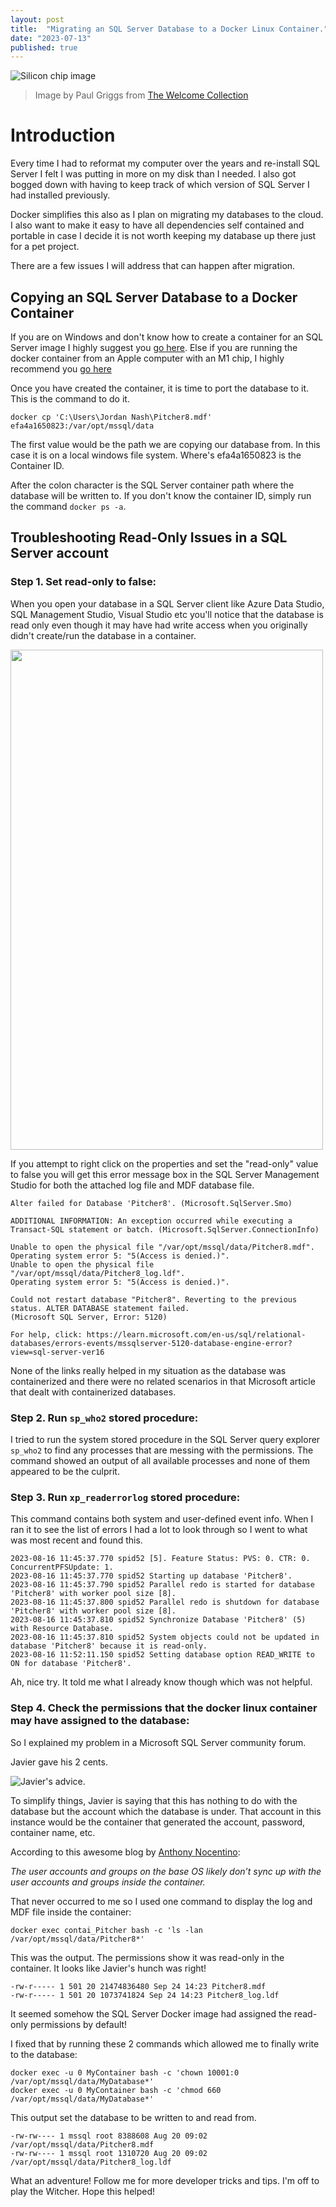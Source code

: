 ```yaml
---
layout: post
title:  "Migrating an SQL Server Database to a Docker Linux Container."
date: "2023-07-13"
published: true
---
```



![Silicon chip image](images\0001-01-22-How-to-Migrate-a-SQL-Server-Database-to-a-Docker-Container-and-Troubleshoot-Read-Only-Issues\s3___eu-west-1_dlcs-storage_2_8_B0005829.jpg)
>Image by Paul Griggs from <a href="https://wellcomecollection.org/works/fmtyyjd7/images?id=ufknyj7y">The Welcome Collection</a>

# Introduction

Every time I had to reformat my computer over the years and re-install SQL Server I felt I was putting in more on my disk than I needed. I also got bogged down with having to keep track of which version of SQL Server I had installed previously. 

Docker simplifies this also as I plan on migrating my databases to the cloud. I also want to make it easy to have all dependencies self contained and portable in case I decide it is not worth keeping my database up there just for a pet project.

There are a few issues I will address that can happen after migration. 

## Copying an SQL Server Database to a Docker Container

If you are on Windows and don't know how to create a container for an SQL Server image I highly suggest you [go here](https://www.yogihosting.com/docker-aspnet-core-sql-server-crud/). Else if you are running the docker container from an Apple computer with an M1 chip, I highly recommend you [go here](https://medium.com/geekculture/docker-express-running-a-local-sql-server-on-your-m1-mac-8bbc22c49dc9)

Once you have created the container, it is time to port the database to it. This is the command to do it.

```dotnetcli
docker cp 'C:\Users\Jordan Nash\Pitcher8.mdf' efa4a1650823:/var/opt/mssql/data
``````

The first value would be the path we are copying our database from. In this case it is on a local windows file system. Where's efa4a1650823 is the Container ID.

After the colon character is the SQL Server container path where the database will be written to. If you don't know the container ID, simply run the command `docker ps -a`.

## Troubleshooting Read-Only Issues in a SQL Server account

### Step 1. Set read-only to false:

When you open your database in a SQL Server client like Azure Data Studio, SQL Management Studio, Visual Studio etc you'll notice that the database is read only even though it may have had  write access when you originally didn't create/run the database in a container.

<img src="images\0001-01-22-How-to-Migrate-a-SQL-Server-Database-to-a-Docker-Container-and-Troubleshoot-Read-Only-Issues\database_as_read_only.png"  width="500" height="800"/>

If you attempt to right click on the properties and set the "read-only" value to false you will get this error message box in the SQL Server Management Studio for both the attached log file and MDF database file.

```dotnetcli
Alter failed for Database 'Pitcher8'. (Microsoft.SqlServer.Smo) 

ADDITIONAL INFORMATION: An exception occurred while executing a Transact-SQL statement or batch. (Microsoft.SqlServer.ConnectionInfo) 

Unable to open the physical file "/var/opt/mssql/data/Pitcher8.mdf". 
Operating system error 5: "5(Access is denied.)". 
Unable to open the physical file "/var/opt/mssql/data/Pitcher8_log.ldf". 
Operating system error 5: "5(Access is denied.)". 

Could not restart database "Pitcher8". Reverting to the previous status. ALTER DATABASE statement failed. 
(Microsoft SQL Server, Error: 5120) 

For help, click: https://learn.microsoft.com/en-us/sql/relational-databases/errors-events/mssqlserver-5120-database-engine-error?view=sql-server-ver16
```
None of the links really helped in my situation as the database was containerized and there were no related scenarios in that Microsoft article that dealt with containerized databases.

### Step 2. Run `sp_who2` stored procedure:

I tried to run the system stored procedure in the SQL Server query explorer `sp_who2` to find any processes that are messing with the permissions. The command showed an output of all available processes and none of them appeared to be the culprit. 

### Step 3. Run `xp_readerrorlog` stored procedure:

This command contains both system and user-defined event info. When I ran it to see the list of errors I had a lot to look through so I went to what was most recent and found this.

```
2023-08-16 11:45:37.770 spid52 [5]. Feature Status: PVS: 0. CTR: 0. ConcurrentPFSUpdate: 1.
2023-08-16 11:45:37.770 spid52 Starting up database 'Pitcher8'.
2023-08-16 11:45:37.790 spid52 Parallel redo is started for database 'Pitcher8' with worker pool size [8].
2023-08-16 11:45:37.800 spid52 Parallel redo is shutdown for database 'Pitcher8' with worker pool size [8].
2023-08-16 11:45:37.810 spid52 Synchronize Database 'Pitcher8' (5) with Resource Database.
2023-08-16 11:45:37.810 spid52 System objects could not be updated in database 'Pitcher8' because it is read-only.
2023-08-16 11:52:11.150 spid52 Setting database option READ_WRITE to ON for database 'Pitcher8'.

```

Ah, nice try. It told me what I already know though which was not helpful.

### Step 4. Check the permissions that the docker linux container may have assigned to the database:

So I explained my problem in a Microsoft SQL Server community forum. 

Javier gave his 2 cents.

<img src="../images\0001-01-22-How-to-Migrate-a-SQL-Server-Database-to-a-Docker-Container-and-Troubleshoot-Read-Only-Issues\Javier's_two_cents.png" class="image fit" alt="Javier's advice."/>


To simplify things, Javier is saying that this has nothing to do with the database but the account which the database is under. That account in this instance would be the container that generated the account, password, container name, etc.

According to this awesome blog by [Anthony Nocentino](https://www.nocentino.com/posts/2021-09-25-container-file-permissions-and-sql/): 

_The user accounts and groups on the base OS likely don’t sync up with the user accounts and groups inside the container._ 

That never occurred to me so I used one command to display the log and MDF file inside the container:
```
docker exec contai_Pitcher bash -c 'ls -lan /var/opt/mssql/data/Pitcher8*'
```
This was the output. The permissions show it was read-only in the container. It looks like Javier's hunch was right!

```
-rw-r----- 1 501 20 21474836480 Sep 24 14:23 Pitcher8.mdf 
-rw-r----- 1 501 20 1073741824 Sep 24 14:23 Pitcher8_log.ldf
```

It seemed somehow the SQL Server Docker image had assigned the read-only permissions by default!

I fixed that by running these 2 commands which allowed me to finally write to the database:

```
docker exec -u 0 MyContainer bash -c 'chown 10001:0 /var/opt/mssql/data/MyDatabase*'
docker exec -u 0 MyContainer bash -c 'chmod 660 /var/opt/mssql/data/MyDatabase*'
```

This output set the database to be written to and read from.

```
-rw-rw---- 1 mssql root 8388608 Aug 20 09:02 /var/opt/mssql/data/Pitcher8.mdf
-rw-rw---- 1 mssql root 1310720 Aug 20 09:02 /var/opt/mssql/data/Pitcher8_log.ldf
```

What an adventure! Follow me for more developer tricks and tips. I'm off to play the Witcher. Hope this helped!